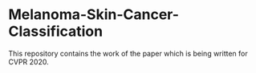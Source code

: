 # Melanoma-Skin-Cancer-Classification
This repository contains the work of the paper which is being written for CVPR 2020.
